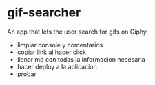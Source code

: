 # gif-searcher
An app that lets the user search for gifs on Giphy.

- limpiar console y comentarios
- copiar link al hacer click
- llenar md con todas la informacion necesaria
- hacer deploy a la aplicacion
- probar